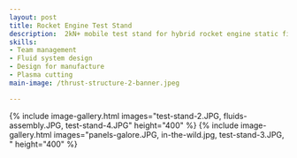 ```yaml
---
layout: post
title: Rocket Engine Test Stand
description:  2kN+ mobile test stand for hybrid rocket engine static firing
skills: 
- Team management
- Fluid system design
- Design for manufacture
- Plasma cutting
main-image: /thrust-structure-2-banner.jpeg 

---
```

{% include image-gallery.html images="test-stand-2.JPG, fluids-assembly.JPG, test-stand-4.JPG" height="400" %}
{% include image-gallery.html images="panels-galore.JPG, in-the-wild.jpg, test-stand-3.JPG, " height="400" %}
